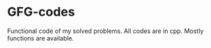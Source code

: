 # GFG-codes
Functional code of my solved problems. All codes are in cpp. Mostly functions are available.
